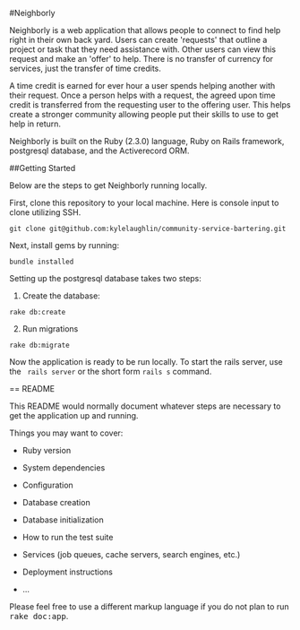 #Neighborly

Neighborly is a web application that allows people to connect to find help right in their
own back yard.  Users can create 'requests' that outline a project or task that they need
assistance with.  Other users can view this request and make an 'offer' to help.  There is
no transfer of currency for services, just the transfer of time credits.

A time credit is earned for ever hour a user spends helping another with their request.
Once a person helps with a request, the agreed upon time credit is transferred from the
requesting user to the offering user. This helps create a stronger community allowing
people put their skills to use to get help in return.  

Neighborly is built on the Ruby (2.3.0) language, Ruby on Rails framework, postgresql database, and the Activerecord ORM.

##Getting Started

Below are the steps to get Neighborly running locally.

First, clone this repository to your local machine. Here is console input to
clone utilizing SSH.

```
git clone git@github.com:kylelaughlin/community-service-bartering.git
```

Next, install gems by running:

```
bundle installed
```

Setting up the postgresql database takes two steps:

1. Create the database:

```
rake db:create
```

2. Run migrations

```
rake db:migrate
```

Now the application is ready to be run locally.  To start the rails server, use
the ``` rails server``` or the short form ```rails s``` command.



== README

This README would normally document whatever steps are necessary to get the
application up and running.

Things you may want to cover:

* Ruby version

* System dependencies

* Configuration

* Database creation

* Database initialization

* How to run the test suite

* Services (job queues, cache servers, search engines, etc.)

* Deployment instructions

* ...


Please feel free to use a different markup language if you do not plan to run
<tt>rake doc:app</tt>.
